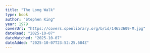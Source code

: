 ```yaml
---
title: "The Long Walk"
type: book
author: "Stephen King"
year: 1979
coverUrl: "https://covers.openlibrary.org/b/id/14653609-M.jpg"
dateRead: "2025-10-07"
dateWatched: "2025-10-07"
dateAdded: "2025-10-07T23:52:25.684Z"
---
```


